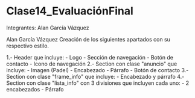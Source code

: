 # Clase14_EvaluaciónFinal

Integrantes: Alan García Vázquez


Alan García Vázquez
Creación de los siguientes apartados con su respectivo estilo.

1.- Header que incluye:
	- Logo
	- Sección de navegación
	- Botón de contacto
	- Icono de navegación
2.- Section con clase "anuncio" que incluye:
	- Imagen (Padel)
	- Encabezado 
	- Párrafo
	- Botón de contacto
3.- Section con clase "frame_info" que incluye:
	- Encabezado y párrafo
4.- Section con clase "lista_info" con 3 divisiones que incluyen cada uno:
	- 2 encabezados
	- Párrafo

